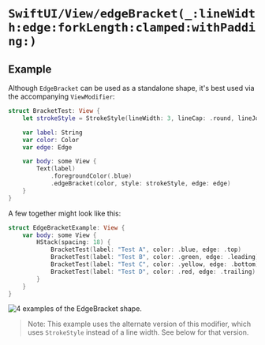 # ``SwiftUI/View/edgeBracket(_:lineWidth:edge:forkLength:clamped:withPadding:)``

## Example

Although `EdgeBracket` can be used as a standalone shape, it's best used via the accompanying `ViewModifier`:

```swift
struct BracketTest: View {
    let strokeStyle = StrokeStyle(lineWidth: 3, lineCap: .round, lineJoin: .round)

    var label: String
    var color: Color
    var edge: Edge

    var body: some View {
        Text(label)
            .foregroundColor(.blue)
            .edgeBracket(color, style: strokeStyle, edge: edge)
    }
}
```

A few together might look like this:

```swift
struct EdgeBracketExample: View {
    var body: some View {
        HStack(spacing: 18) {
            BracketTest(label: "Test A", color: .blue, edge: .top)
            BracketTest(label: "Test B", color: .green, edge: .leading)
            BracketTest(label: "Test C", color: .yellow, edge: .bottom)
            BracketTest(label: "Test D", color: .red, edge: .trailing)
        }
    }
}
```

![4 examples of the `EdgeBracket` shape.](example)

> Note: This example uses the alternate version of this modifier, which uses `StrokeStyle` instead of a line width. See below for that version.
